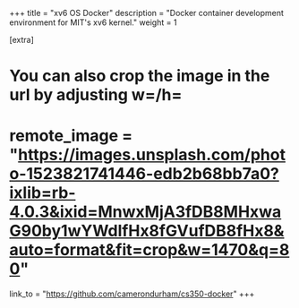 +++
title = "xv6 OS Docker"
description = "Docker container development environment for MIT's xv6 kernel."
weight = 1

[extra]
# You can also crop the image in the url by adjusting w=/h=
# remote_image = "https://images.unsplash.com/photo-1523821741446-edb2b68bb7a0?ixlib=rb-4.0.3&ixid=MnwxMjA3fDB8MHxwaG90by1wYWdlfHx8fGVufDB8fHx8&auto=format&fit=crop&w=1470&q=80"
link_to = "https://github.com/camerondurham/cs350-docker"
+++

